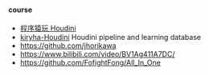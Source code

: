 #### course
- [程序猿玩 Houdini](https://zhuanlan.zhihu.com/letshoudini)
- [kiryha-Houdini](https://github.com/kiryha/Houdini) Houdini pipeline and learning database
- https://github.com/jhorikawa
- https://www.bilibili.com/video/BV1Ag411A7DC/
- https://github.com/FofightFong/All_In_One